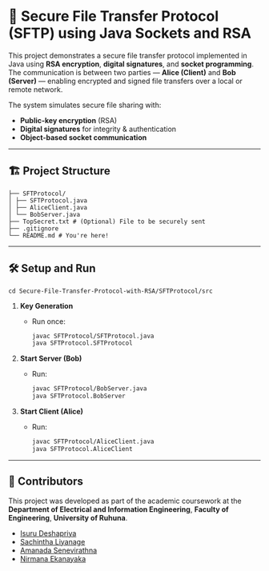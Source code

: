 # 🔐 Secure File Transfer Protocol (SFTP) using Java Sockets and RSA
 
This project demonstrates a secure file transfer protocol implemented in Java using **RSA encryption**, **digital signatures**, and **socket programming**. The communication is between two parties — **Alice (Client)** and **Bob (Server)** — enabling encrypted and signed file transfers over a local or remote network.

The system simulates secure file sharing with:
- **Public-key encryption** (RSA)
- **Digital signatures** for integrity & authentication
- **Object-based socket communication**

---

## 🏗️ Project Structure

```
├── SFTProtocol/
│ ├── SFTProtocol.java 
│ ├── AliceClient.java 
│ └── BobServer.java 
├── TopSecret.txt # (Optional) File to be securely sent
├── .gitignore 
└── README.md # You're here!
```

---

## 🛠️ Setup and Run

```
cd Secure-File-Transfer-Protocol-with-RSA/SFTProtocol/src
```

1. **Key Generation**
   - Run once:  
     ```bash
     javac SFTProtocol/SFTProtocol.java
     java SFTProtocol.SFTProtocol
     ```

2. **Start Server (Bob)**
   - Run:
     ```bash
     javac SFTProtocol/BobServer.java
     java SFTProtocol.BobServer
     ```

3. **Start Client (Alice)**
   - Run:
     ```bash
     javac SFTProtocol/AliceClient.java
     java SFTProtocol.AliceClient
     ```

---

## 🤝 Contributors

This project was developed as part of the academic coursework at the **Department of Electrical and Information Engineering**, **Faculty of Engineering**, **University of Ruhuna**.

 - [Isuru Deshapriya](https://github.com/i-s-u-r-u)
 - [Sachintha Liyanage](https://github.com/sachinthaliyanage)
 - [Amanada Senevirathna](https://github.com/ACSENEVIRATHNA)
 - [Nirmana Ekanayaka](https://github.com/EkanayakaSAND)
